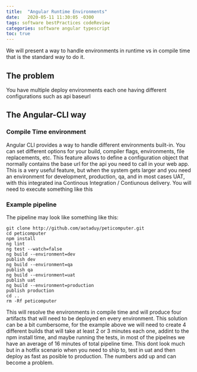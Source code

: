 ```yaml
---
title:  "Angular Runtime Environments"
date:   2020-05-11 11:30:05 -0300
tags: software bestPractices codeReview
categories: software angular typescript 
toc: true
---
```

We will present a way to handle environments in runtime vs in compile time that is the standard way to do it.
## The problem
You have multiple deploy environments each one having different configurations such as api baseurl 
## The Angular-CLI way
### Compile Time environment
Angular CLI provides a way to handle different environments built-in. 
You can set different options for your build, compiler flags, environments, file replacements, etc. 
This feature allows to define a configuration object that normally contains the base url for the api you need to call in your web app.
This is a very useful feature, but when the system gets larger and you need an environment for development, production, qa, and in most cases UAT, with this integrated ina Continous Integration / Contiunous delivery. 
You will need to execute something like this

### Example pipeline
The pipeline may look like something like this:

 ```console 
 git clone http://github.com/aotaduy/peticomputer.git
 cd peticomputer
 npm install
 ng lint
 ng test --watch=false
 ng build --environment=dev
 publish dev
 ng build --environment=qa
 publish qa
 ng build --environment=uat
 publish uat
 ng build --environment=production
 publish production
 cd ..
 rm -Rf peticomputer
 ```

This will resolve the environments in compile time and will produce four artifacts that will need to be deployed en every environment.
This solution can be a bit cumbersome, for the example above we will need to create 4 different builds that will take at least 2 or 3 minutes each one, addint to the npm install time, and maybe running the tests, in most of the pipelnes we have an average of 16 minutes of total pipeline time.
This dont look much but in a hotfix scenario when you need to ship to, test in uat and then deploy as fast as posible to production. The numbers add up and can become a problem. 

